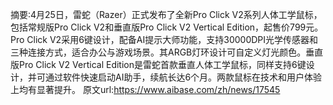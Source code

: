 摘要:4月25日，雷蛇（Razer）正式发布了全新Pro Click V2系列人体工学鼠标，包括常规版Pro Click V2和垂直版Pro Click V2 Vertical Edition，起售价799元。Pro Click V2采用6键设计，配备AI提示大师功能，支持30000DPI光学传感器和三种连接方式，适合办公与游戏场景。其ARGB灯环设计可自定义灯光颜色。垂直版Pro Click V2 Vertical Edition是雷蛇首款垂直人体工学鼠标，同样支持6键设计，并可通过软件快速启动AI助手，续航长达6个月。两款鼠标在技术和用户体验上均有显著提升。
原文url:https://www.aibase.com/zh/news/17545